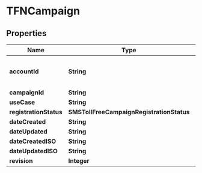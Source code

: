 

# TFNCampaign


## Properties

Name | Type | Description | Notes
------------ | ------------- | ------------- | -------------
**accountId** | **String** | ID of the account that created this participant. | 
**campaignId** | **String** | TFNCampaignId | 
**useCase** | **String** |  | 
**registrationStatus** | **SMSTollFreeCampaignRegistrationStatus** |  | 
**dateCreated** | **String** |  | 
**dateUpdated** | **String** |  | 
**dateCreatedISO** | **String** |  | 
**dateUpdatedISO** | **String** |  | 
**revision** | **Integer** |  | 



